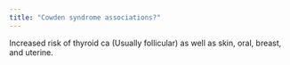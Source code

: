 ```yaml
---
title: "Cowden syndrome associations?"
---
```

Increased risk of thyroid ca (Usually follicular) as well as skin, oral, breast, and uterine.

